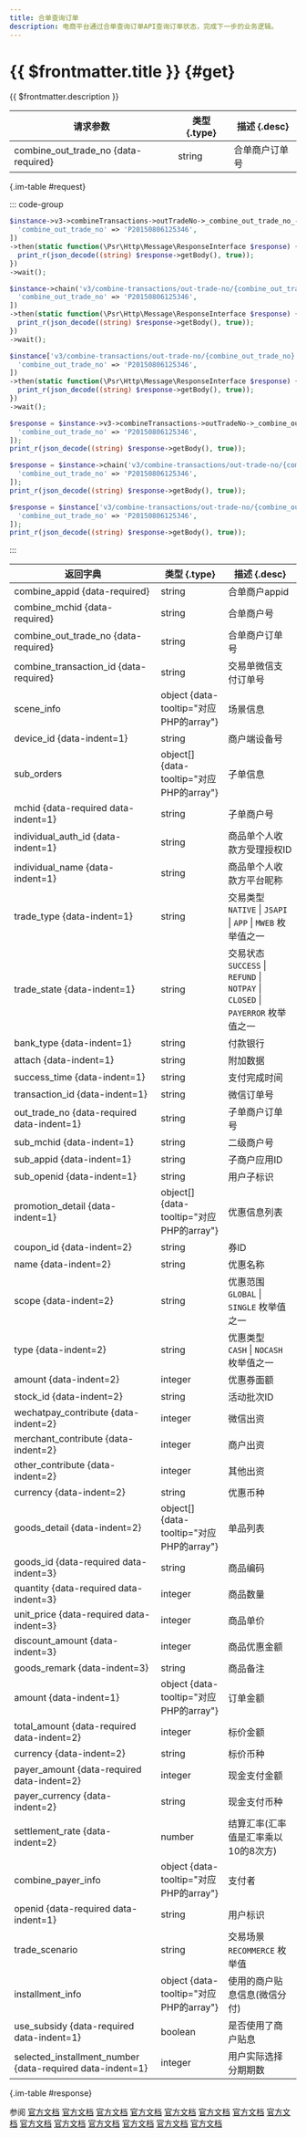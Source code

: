 ```yaml
---
title: 合单查询订单
description: 电商平台通过合单查询订单API查询订单状态，完成下一步的业务逻辑。
---
```


# {{ $frontmatter.title }} {#get}

{{ $frontmatter.description }}

| 请求参数 | 类型 {.type} | 描述 {.desc}
| --- | --- | ---
| combine_out_trade_no {data-required} | string | 合单商户订单号

{.im-table #request}

::: code-group

```php [异步纯链式]
$instance->v3->combineTransactions->outTradeNo->_combine_out_trade_no_->getAsync([
  'combine_out_trade_no' => 'P20150806125346',
])
->then(static function(\Psr\Http\Message\ResponseInterface $response) {
  print_r(json_decode((string) $response->getBody(), true));
})
->wait();
```

```php [异步声明式]
$instance->chain('v3/combine-transactions/out-trade-no/{combine_out_trade_no}')->getAsync([
  'combine_out_trade_no' => 'P20150806125346',
])
->then(static function(\Psr\Http\Message\ResponseInterface $response) {
  print_r(json_decode((string) $response->getBody(), true));
})
->wait();
```

```php [异步属性式]
$instance['v3/combine-transactions/out-trade-no/{combine_out_trade_no}']->getAsync([
  'combine_out_trade_no' => 'P20150806125346',
])
->then(static function(\Psr\Http\Message\ResponseInterface $response) {
  print_r(json_decode((string) $response->getBody(), true));
})
->wait();
```

```php [同步纯链式]
$response = $instance->v3->combineTransactions->outTradeNo->_combine_out_trade_no_->get([
  'combine_out_trade_no' => 'P20150806125346',
]);
print_r(json_decode((string) $response->getBody(), true));
```

```php [同步声明式]
$response = $instance->chain('v3/combine-transactions/out-trade-no/{combine_out_trade_no}')->get([
  'combine_out_trade_no' => 'P20150806125346',
]);
print_r(json_decode((string) $response->getBody(), true));
```

```php [同步属性式]
$response = $instance['v3/combine-transactions/out-trade-no/{combine_out_trade_no}']->get([
  'combine_out_trade_no' => 'P20150806125346',
]);
print_r(json_decode((string) $response->getBody(), true));
```

:::

| 返回字典 | 类型 {.type} | 描述 {.desc}
| --- | --- | ---
| combine_appid {data-required} | string | 合单商户appid
| combine_mchid {data-required} | string | 合单商户号
| combine_out_trade_no {data-required} | string | 合单商户订单号
| combine_transaction_id {data-required} | string | 交易单微信支付订单号
| scene_info | object {data-tooltip="对应PHP的array"} | 场景信息
| device_id {data-indent=1} | string | 商户端设备号
| sub_orders | object[] {data-tooltip="对应PHP的array"} | 子单信息
| mchid {data-required data-indent=1} | string | 子单商户号
| individual_auth_id {data-indent=1} | string | 商品单个人收款方受理授权ID
| individual_name {data-indent=1} | string | 商品单个人收款方平台昵称
| trade_type {data-indent=1} | string | 交易类型<br/>`NATIVE` \| `JSAPI` \| `APP` \| `MWEB` 枚举值之一
| trade_state {data-indent=1} | string | 交易状态<br/>`SUCCESS` \| `REFUND` \| `NOTPAY` \| `CLOSED` \| `PAYERROR` 枚举值之一
| bank_type {data-indent=1} | string | 付款银行
| attach {data-indent=1} | string | 附加数据
| success_time {data-indent=1} | string | 支付完成时间
| transaction_id {data-indent=1} | string | 微信订单号
| out_trade_no {data-required data-indent=1} | string | 子单商户订单号
| sub_mchid {data-indent=1} | string | 二级商户号
| sub_appid {data-indent=1} | string | 子商户应用ID
| sub_openid {data-indent=1} | string | 用户子标识
| promotion_detail {data-indent=1} | object[] {data-tooltip="对应PHP的array"} | 优惠信息列表
| coupon_id {data-indent=2} | string | 券ID
| name {data-indent=2} | string | 优惠名称
| scope {data-indent=2} | string | 优惠范围<br/>`GLOBAL` \| `SINGLE` 枚举值之一
| type {data-indent=2} | string | 优惠类型<br/>`CASH` \| `NOCASH` 枚举值之一
| amount {data-indent=2} | integer | 优惠券面额
| stock_id {data-indent=2} | string | 活动批次ID
| wechatpay_contribute {data-indent=2} | integer | 微信出资
| merchant_contribute {data-indent=2} | integer | 商户出资
| other_contribute {data-indent=2} | integer | 其他出资
| currency {data-indent=2} | string | 优惠币种
| goods_detail {data-indent=2} | object[] {data-tooltip="对应PHP的array"} | 单品列表
| goods_id {data-required data-indent=3} | string | 商品编码
| quantity {data-required data-indent=3} | integer | 商品数量
| unit_price {data-required data-indent=3} | integer | 商品单价
| discount_amount {data-indent=3} | integer | 商品优惠金额
| goods_remark {data-indent=3} | string | 商品备注
| amount {data-indent=1} | object {data-tooltip="对应PHP的array"} | 订单金额
| total_amount {data-required data-indent=2} | integer | 标价金额
| currency {data-indent=2} | string | 标价币种
| payer_amount {data-required data-indent=2} | integer | 现金支付金额
| payer_currency {data-indent=2} | string | 现金支付币种
| settlement_rate {data-indent=2} | number | 结算汇率(汇率值是汇率乘以10的8次方)
| combine_payer_info | object {data-tooltip="对应PHP的array"} | 支付者
| openid {data-required data-indent=1} | string | 用户标识
| trade_scenario | string | 交易场景<br/>`RECOMMERCE` 枚举值
| installment_info | object {data-tooltip="对应PHP的array"} | 使用的商户贴息信息(微信分付)
| use_subsidy {data-required data-indent=1} | boolean | 是否使用了商户贴息
| selected_installment_number {data-required data-indent=1} | integer | 用户实际选择分期期数

{.im-table #response}

参阅 [官方文档](https://pay.weixin.qq.com/doc/v3/merchant/4012557006) [官方文档](https://pay.weixin.qq.com/doc/v3/merchant/4013421126) [官方文档](https://pay.weixin.qq.com/doc/v3/merchant/4013421222) [官方文档](https://pay.weixin.qq.com/doc/v3/merchant/4013421316) [官方文档](https://pay.weixin.qq.com/doc/v3/merchant/4013421401) [官方文档](https://pay.weixin.qq.com/doc/v3/merchant/4012551745) [官方文档](https://pay.weixin.qq.com/doc/v3/partner/4012761057) [官方文档](https://pay.weixin.qq.com/doc/v3/partner/4013462099) [官方文档](https://pay.weixin.qq.com/doc/v3/partner/4013462164) [官方文档](https://pay.weixin.qq.com/doc/v3/partner/4013462240) [官方文档](https://pay.weixin.qq.com/doc/v3/partner/4013462520) [官方文档](https://pay.weixin.qq.com/doc/v3/partner/4012708988) [官方文档](https://pay.weixin.qq.com/doc/v3/partner/4012602253) [官方文档](https://pay.weixin.qq.com/doc/v3/partner/4012761049)
